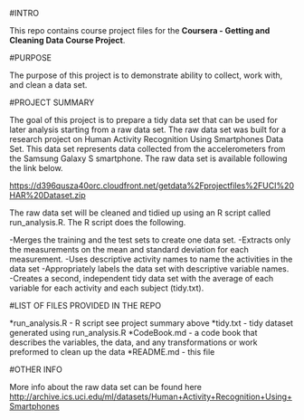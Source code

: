 #INTRO

This repo contains course project files for the **Coursera - Getting and Cleaning Data Course Project**.

#PURPOSE

The purpose of this project is to demonstrate ability to collect, work with, and clean a data set.

#PROJECT SUMMARY

The goal of this project is to prepare a tidy data set that can be used for later analysis starting from a raw data set. The raw data set was built
for a research project on Human Activity Recognition Using Smartphones Data Set. This data set represents data collected from the accelerometers from the Samsung
Galaxy S smartphone. The raw data set is available following the link below.

https://d396qusza40orc.cloudfront.net/getdata%2Fprojectfiles%2FUCI%20HAR%20Dataset.zip

The raw data set will be cleaned and tidied up using an R script called run_analysis.R. The R script does the following.

-Merges the training and the test sets to create one data set.
-Extracts only the measurements on the mean and standard deviation for each measurement.
-Uses descriptive activity names to name the activities in the data set
-Appropriately labels the data set with descriptive variable names.
-Creates a second, independent tidy data set with the average of each variable for each activity and each subject (tidy.txt).

#LIST OF FILES PROVIDED IN THE REPO

*run_analysis.R - R script see project summary above
*tidy.txt - tidy dataset generated using run_analysis.R
*CodeBook.md - a code book that describes the variables, the data, and any transformations or work preformed to clean up the data
*README.md - this file

#OTHER INFO

More info about the raw data set can be found here http://archive.ics.uci.edu/ml/datasets/Human+Activity+Recognition+Using+Smartphones




